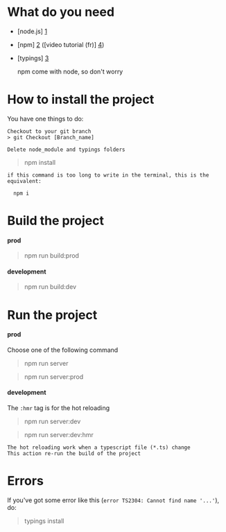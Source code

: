 # What do you need

 * [node.js] [1]
 * [npm] [2] ([video tutorial (fr)] [4])
 * [typings] [3]


    npm come with node, so don't worry

# How to install the project

You have one things to do:

    Checkout to your git branch
    > git Checkout [Branch_name]

    Delete node_module and typings folders

   > npm install

    if this command is too long to write in the terminal, this is the equivalent:

      npm i

# Build the project

#### prod
   > npm run build:prod

#### development
   > npm run build:dev

# Run the project

#### prod
Choose one of the following command

   > npm run server

   > npm run server:prod

#### development
The `:hmr` tag is for the hot reloading

   > npm run server:dev

   > npm run server:dev:hmr

    The hot reloading work when a typescript file (*.ts) change
    This action re-run the build of the project


# Errors
If you've got some error like this (`error TS2304: Cannot find name '...'`), do:

  > typings install




 [1]: https://nodejs.org/en/                        "node.js"
 [2]: https://www.npmjs.com/                        "npm"
 [3]: https://www.npmjs.com/package/typings         "typings"
 [4]: https://www.youtube.com/watch?v=53U0TBKFwUw   "video tutorial"
